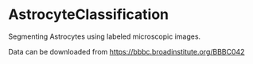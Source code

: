 # AstrocyteClassification

Segmenting Astrocytes using labeled microscopic images.

Data can be downloaded from https://bbbc.broadinstitute.org/BBBC042
